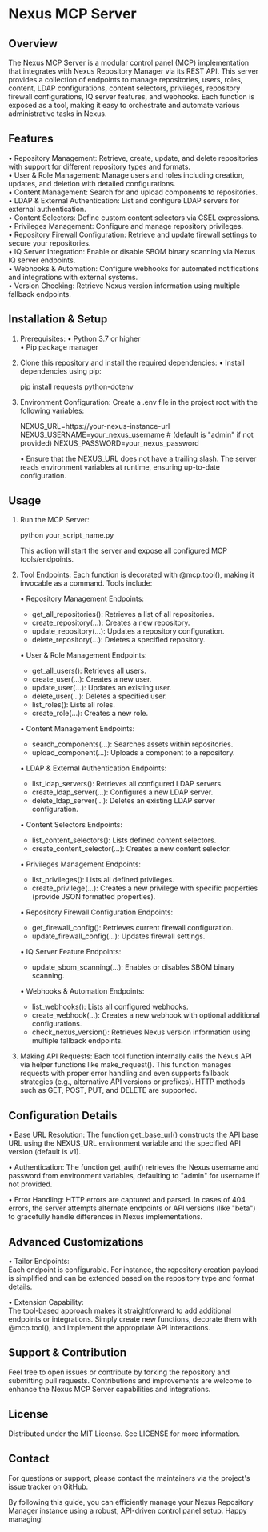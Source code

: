 Nexus MCP Server
================

Overview
--------
The Nexus MCP Server is a modular control panel (MCP) implementation that integrates with Nexus Repository Manager via its REST API. This server provides a collection of endpoints to manage repositories, users, roles, content, LDAP configurations, content selectors, privileges, repository firewall configurations, IQ server features, and webhooks. Each function is exposed as a tool, making it easy to orchestrate and automate various administrative tasks in Nexus.

Features
--------
• Repository Management: Retrieve, create, update, and delete repositories with support for different repository types and formats.  
• User & Role Management: Manage users and roles including creation, updates, and deletion with detailed configurations.  
• Content Management: Search for and upload components to repositories.  
• LDAP & External Authentication: List and configure LDAP servers for external authentication.  
• Content Selectors: Define custom content selectors via CSEL expressions.  
• Privileges Management: Configure and manage repository privileges.  
• Repository Firewall Configuration: Retrieve and update firewall settings to secure your repositories.  
• IQ Server Integration: Enable or disable SBOM binary scanning via Nexus IQ server endpoints.  
• Webhooks & Automation: Configure webhooks for automated notifications and integrations with external systems.  
• Version Checking: Retrieve Nexus version information using multiple fallback endpoints.

Installation & Setup
--------------------
1. Prerequisites:
   • Python 3.7 or higher  
   • Pip package manager

2. Clone this repository and install the required dependencies:
   • Install dependencies using pip:
     
     pip install requests python-dotenv

3. Environment Configuration:
   Create a .env file in the project root with the following variables:
     
     NEXUS_URL=https://your-nexus-instance-url
     NEXUS_USERNAME=your_nexus_username  # (default is "admin" if not provided)
     NEXUS_PASSWORD=your_nexus_password

   • Ensure that the NEXUS_URL does not have a trailing slash. The server reads environment variables at runtime, ensuring up-to-date configuration.

Usage
-----
1. Run the MCP Server:
   
      python your_script_name.py

   This action will start the server and expose all configured MCP tools/endpoints.

2. Tool Endpoints:
   Each function is decorated with @mcp.tool(), making it invocable as a command. Tools include:

   • Repository Management Endpoints:
     - get_all_repositories(): Retrieves a list of all repositories.
     - create_repository(...): Creates a new repository.
     - update_repository(...): Updates a repository configuration.
     - delete_repository(...): Deletes a specified repository.

   • User & Role Management Endpoints:
     - get_all_users(): Retrieves all users.
     - create_user(...): Creates a new user.
     - update_user(...): Updates an existing user.
     - delete_user(...): Deletes a specified user.
     - list_roles(): Lists all roles.
     - create_role(...): Creates a new role.

   • Content Management Endpoints:
     - search_components(...): Searches assets within repositories.
     - upload_component(...): Uploads a component to a repository.

   • LDAP & External Authentication Endpoints:
     - list_ldap_servers(): Retrieves all configured LDAP servers.
     - create_ldap_server(...): Configures a new LDAP server.
     - delete_ldap_server(...): Deletes an existing LDAP server configuration.

   • Content Selectors Endpoints:
     - list_content_selectors(): Lists defined content selectors.
     - create_content_selector(...): Creates a new content selector.

   • Privileges Management Endpoints:
     - list_privileges(): Lists all defined privileges.
     - create_privilege(...): Creates a new privilege with specific properties (provide JSON formatted properties).

   • Repository Firewall Configuration Endpoints:
     - get_firewall_config(): Retrieves current firewall configuration.
     - update_firewall_config(...): Updates firewall settings.

   • IQ Server Feature Endpoints:
     - update_sbom_scanning(...): Enables or disables SBOM binary scanning.

   • Webhooks & Automation Endpoints:
     - list_webhooks(): Lists all configured webhooks.
     - create_webhook(...): Creates a new webhook with optional additional configurations.
     - check_nexus_version(): Retrieves Nexus version information using multiple fallback endpoints.

3. Making API Requests:
   Each tool function internally calls the Nexus API via helper functions like make_request(). This function manages requests with proper error handling and even supports fallback strategies (e.g., alternative API versions or prefixes). HTTP methods such as GET, POST, PUT, and DELETE are supported.

Configuration Details
---------------------
• Base URL Resolution:
  The function get_base_url() constructs the API base URL using the NEXUS_URL environment variable and the specified API version (default is v1).
  
• Authentication:
  The function get_auth() retrieves the Nexus username and password from environment variables, defaulting to "admin" for username if not provided.

• Error Handling:
  HTTP errors are captured and parsed. In cases of 404 errors, the server attempts alternate endpoints or API versions (like "beta") to gracefully handle differences in Nexus implementations.

Advanced Customizations
-----------------------
• Tailor Endpoints:  
  Each endpoint is configurable. For instance, the repository creation payload is simplified and can be extended based on the repository type and format details.
  
• Extension Capability:  
  The tool-based approach makes it straightforward to add additional endpoints or integrations. Simply create new functions, decorate them with @mcp.tool(), and implement the appropriate API interactions.

Support & Contribution
----------------------
Feel free to open issues or contribute by forking the repository and submitting pull requests. Contributions and improvements are welcome to enhance the Nexus MCP Server capabilities and integrations.

License
-------
Distributed under the MIT License. See LICENSE for more information.

Contact
-------
For questions or support, please contact the maintainers via the project's issue tracker on GitHub.

By following this guide, you can efficiently manage your Nexus Repository Manager instance using a robust, API-driven control panel setup. Happy managing!